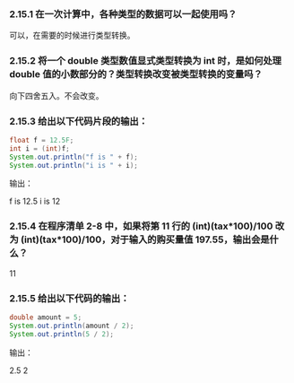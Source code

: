 ### 2.15.1 在一次计算中，各种类型的数据可以一起使用吗？

可以，在需要的时候进行类型转换。

### 2.15.2 将一个 double 类型数值显式类型转换为 int 时，是如何处理 double 值的小数部分的？类型转换改变被类型转换的变量吗？

向下四舍五入。不会改变。

### 2.15.3 给出以下代码片段的输出：

```java
float f = 12.5F;
int i = (int)f;
System.out.println("f is " + f);
System.out.println("i is " + i);
```

输出：

f is 12.5
i is 12

### 2.15.4 在程序清单 2-8 中，如果将第 11 行的 (int)(tax\*100)/100 改为 (int)(tax\*100)/100，对于输入的购买量值 197.55，输出会是什么？

11

### 2.15.5 给出以下代码的输出：

```java
double amount = 5;
System.out.println(amount / 2);
System.out.println(5 / 2);
```

输出：

2.5
2
